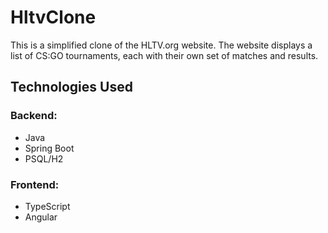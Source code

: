 # HltvClone
This is a simplified clone of the HLTV.org website. The website displays a list of CS:GO tournaments, each with their own set of matches and results.


## Technologies Used

### Backend:
- Java
- Spring Boot
- PSQL/H2

### Frontend:
- TypeScript
- Angular
